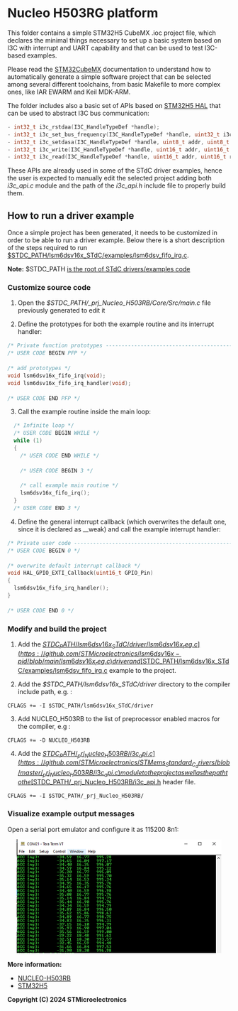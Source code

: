 # Nucleo H503RG platform

This folder contains a simple STM32H5 CubeMX .ioc project file, which declares the minimal things necessary to set up a basic system based on I3C with interrupt and UART capability and that can be used to test I3C-based examples.

Please read the [STM32CubeMX](https://www.st.com/en/development-tools/stm32cubemx.html) documentation to understand how to automatically generate a simple software project that can be selected among several different toolchains, from basic Makefile to more complex ones, like IAR EWARM and Keil MDK-ARM.

The folder includes also a basic set of APIs based on [STM32H5 HAL](https://www.st.com/en/embedded-software/stm32cubeh5.html) that can be used to abstract I3C bus communication:

  ```c
  - int32_t i3c_rstdaa(I3C_HandleTypeDef *handle);
  - int32_t i3c_set_bus_frequency(I3C_HandleTypeDef *handle, uint32_t i3c_freq);
  - int32_t i3c_setdasa(I3C_HandleTypeDef *handle, uint8_t addr, uint8_t *cccdata, uint16_t len);
  - int32_t i3c_write(I3C_HandleTypeDef *handle, uint16_t addr, uint16_t reg, uint8_t *pdata, uint16_t len);
  - int32_t i3c_read(I3C_HandleTypeDef *handle, uint16_t addr, uint16_t reg, uint8_t *pdata, uint16_t len);
  ```

These APIs are already used in some of the STdC driver examples, hence the user is expected to manually edit the selected project adding both *i3c_api.c* module and the path of the *i3c_api.h* include file to properly build them.

## How to run a driver example

Once a simple project has been generated, it needs to be customized in order to be able to run a driver example. Below there is a short description of the steps required to run [$STDC_PATH/lsm6dsv16x_STdC/examples/lsm6dsv_fifo_irq.c](https://github.com/STMicroelectronics/STMems_Standard_C_drivers/blob/master/lsm6dsv16x_STdC/examples/lsm6dsv16x_fifo_irq.c).

**Note:** $STDC_PATH <ins>is the root of STdC drivers/examples code</ins>

### Customize source code

1. Open the *$STDC_PATH/_prj_Nucleo_H503RB/Core/Src/main.c* file previously generated to edit it

2. Define the prototypes for both the example routine and its interrupt handler:

```c
/* Private function prototypes -----------------------------------------------*/
/* USER CODE BEGIN PFP */

/* add prototypes */
void lsm6dsv16x_fifo_irq(void);
void lsm6dsv16x_fifo_irq_handler(void);

/* USER CODE END PFP */
```

3. Call the example routine inside the main loop:

```c
  /* Infinite loop */
  /* USER CODE BEGIN WHILE */
  while (1)
  {
    /* USER CODE END WHILE */

    /* USER CODE BEGIN 3 */

    /* call example main routine */
    lsm6dsv16x_fifo_irq();
  }
  /* USER CODE END 3 */
```

4. Define the general interrupt callback (which overwrites the default one, since it is declared as \__weak) and call the example interrupt handler:

```c
/* Private user code ---------------------------------------------------------*/
/* USER CODE BEGIN 0 */

/* overwrite default interrupt callback */
void HAL_GPIO_EXTI_Callback(uint16_t GPIO_Pin)
{
  lsm6dsv16x_fifo_irq_handler();
}

/* USER CODE END 0 */
```

### Modify and build the project

1. Add the [$STDC_PATH/lsm6dsv16x_STdC/driver/lsm6dsv16x_reg.c](https://github.com/STMicroelectronics/lsm6dsv16x-pid/blob/main/lsm6dsv16x_reg.c) driver and [$STDC_PATH/lsm6dsv16x_STdC/examples/lsm6dsv_fifo_irq.c](https://github.com/STMicroelectronics/STMems_Standard_C_drivers/blob/master/lsm6dsv16x_STdC/examples/lsm6dsv16x_fifo_irq.c) example to the project.

2. Add the *$STDC_PATH/lsm6dsv16x_STdC/driver* directory to the compiler include path, e.g. :

```make
CFLAGS += -I $STDC_PATH/lsm6dsv16x_STdC/driver
```

3. Add NUCLEO_H503RB to the list of preprocessor enabled macros for the compiler, e.g :

```make
CFLAGS += -D NUCLEO_H503RB
```

4. Add the [$STDC_PATH/_prj_Nucleo_H503RB/i3c_api.c](https://github.com/STMicroelectronics/STMems_Standard_C_drivers/blob/master/_prj_Nucleo_H503RB/i3c_api.c) module to the project as well as the path to the [$STDC_PATH/_prj_Nucleo_H503RB/i3c_api.h](https://github.com/STMicroelectronics/STMems_Standard_C_drivers/blob/master/_prj_Nucleo_H503RB/i3c_api.h) header file.

```make
CFLAGS += -I $STDC_PATH/_prj_Nucleo_H503RB/
```

### Visualize example output messages

Open a serial port emulator and configure it as 115200 8n1:

<p align="center">
  <img src="./serial_port.png" />
</p>

**More information:**
  - [NUCLEO-H503RB](https://www.st.com/en/evaluation-tools/nucleo-h503rb.html)
  - [STM32H5](http://st.com/STM32H5)

**Copyright (C) 2024 STMicroelectronics**
